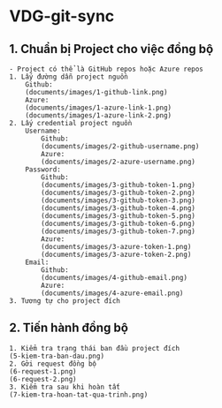 # VDG-git-sync

## 1. Chuẩn bị Project cho việc đồng bộ

    - Project có thể là GitHub repos hoặc Azure repos
    1. Lấy đường dẫn project nguồn
        Github:
        (documents/images/1-github-link.png)
        Azure:
        (documents/images/1-azure-link-1.png)
        (documents/images/1-azure-link-2.png)
    2. Lấy credential project nguồn
        Username:
            Github:
            (documents/images/2-github-username.png)
            Azure:
            (documents/images/2-azure-username.png)
        Password:
            Github:
            (documents/images/3-github-token-1.png)
            (documents/images/3-github-token-2.png)
            (documents/images/3-github-token-3.png)
            (documents/images/3-github-token-4.png)
            (documents/images/3-github-token-5.png)
            (documents/images/3-github-token-6.png)
            (documents/images/3-github-token-7.png)
            Azure:
            (documents/images/3-azure-token-1.png)
            (documents/images/3-azure-token-2.png)
        Email:
            Github:
            (documents/images/4-github-email.png)
            Azure:
            (documents/images/4-azure-email.png)
    3. Tương tự cho project đích

## 2. Tiến hành đồng bộ

    1. Kiểm tra trạng thái ban đầu project đích
    (5-kiem-tra-ban-dau.png)
    2. Gởi request đồng bộ
    (6-request-1.png)
    (6-request-2.png)
    3. Kiểm tra sau khi hoàn tất
    (7-kiem-tra-hoan-tat-qua-trinh.png)
